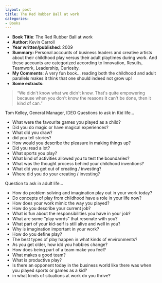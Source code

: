 ```yaml
---
layout: post
title: The Red Rubber Ball at work
categories:
- Books
---
```


- **Book Title**: The Red Rubber Ball at work
- **Author**: Kevin Carroll
- **Year written/published**: 2009
- **Summary:** Personal accounts of business leaders and creative artists about their childhood play versus their adult playtimes during work. And these accounts are categorized according to Innovation, Results, Teamwork, Leadership, Curiosity.
- **My Comments**: A very fun book... reading both the childhood and adult parallels makes it think that one should indeed not grow up!
- **Some extracts**:

> “We didn't know what we didn't know. That's quite empowering because when you don't know the reasons it can't be done, then it kind of can.”

Tom Kelley, General Manager, IDEO Questions to ask in Kid life…

- What were the favourite games you played as a child?
- Did you do magic or have magical experiences?
- What did you draw?
- did you tell stories?
- How would you describe the pleasure in making things up?
- Did you read a lot?
- What sports you play?
- What kind of activities allowed you to test the boundaries?
- What was the thought process behind your childhood inventions?
- What did you get out of creating / investing?
- Where did you do your creating / investing?

Question to ask in adult life…

- How do problem solving and imagination play out in your work today?
- Do concepts of play from childhood have a role in your life now?
- How does your work mimic the way you played?
- How do you describe your current job?
- What is fun about the responsibilities you have in your job?
- What are some “play words” that resonate with you?
- What part of your kid-self is still alive and well in you?
- Why is imagination important in your work?
- How do you define play?
- The best types of play happen in what kinds of environments?
- As you get older, how idd you hobbies change?
- How does being part of a team make you feel?
- What makes a good team?
- What is productive play?
- Is there an opponent today in the business world like there was when you played sports or games as a kid?
- in what kinds of situations at work do you thrive?
